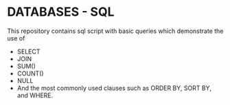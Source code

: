 # DATABASES - SQL
This repository contains sql script with basic queries which demonstrate the use of
- SELECT
- JOIN
- SUM()
- COUNT()
- NULL 
- And the most commonly used clauses such as ORDER BY, SORT BY, and WHERE.
